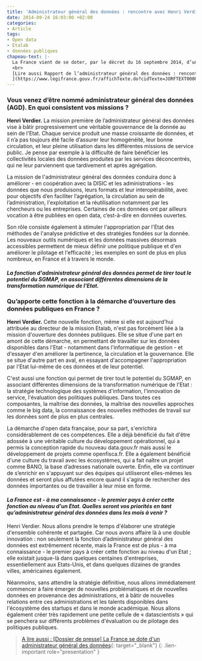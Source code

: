 ```yaml
---
title: 'Administrateur général des données : rencontre avec Henri Verdier'
date: 2014-09-24 16:03:00 +02:00
categories:
- Article
tags:
- Open data
- Etalab
- données publiques
chapeau-text: |-
  La France vient de se doter, par le décret du 16 septembre 2014, d’un administrateur général des données (AGD – en anglais « chief data officer »). C’est la première fois en Europe qu’une telle fonction est créée au niveau national. Placée sous l’autorité du Premier ministre, au sein du secrétariat général pour la modernisation de l’action publique (SGMAP), cette nouvelle mission est confiée à Henri Verdier, directeur d’Etalab, la mission du SGMAP chargée de l’ouverture des données publiques (lire l'arrêté de nomination).
  <br>
  [Lire aussi Rapport de l’administrateur général des données : rencontre avec Henri Verdier
  ](https://www.legifrance.gouv.fr/affichTexte.do?cidTexte=JORFTEXT000029463482)
---
```


### Vous venez d’être nommé administrateur général des données (AGD). En quoi consistent vos missions ?

**Henri Verdier.** La mission première de l’administrateur général des données vise à bâtir progressivement une véritable gouvernance de la donnée au sein de l'Etat. Chaque service produit une masse croissante de données, et il n’a pas toujours été facile d’assurer leur homogénéité, leur bonne circulation, et leur pleine utilisation dans les différentes missions de service public. Je pense par exemple à la difficulté de faire bénéficier les collectivités locales des données produites par les services déconcentrés, qui ne leur parviennent que tardivement et après agrégation.

La mission de l'administrateur général des données conduira donc à améliorer - en coopération avec la DISIC et les administrations - les données que nous produisons, leurs formats et leur interopérabilité, avec pour objectifs d’en faciliter l’agrégation, la circulation au sein de l’administration, l'exploitation et la réutilisation notamment par les chercheurs ou les entreprises. Certaines de ces données ont par ailleurs vocation à être publiées en open data, c’est-à-dire en données ouvertes.

Son rôle consiste également à stimuler l'appropriation par l'Etat des méthodes de l'analyse prédictive et des stratégies fondées sur la donnée. Les nouveaux outils numériques et les données massives désormais accessibles permettent de mieux définir une politique publique et d'en améliorer le pilotage et l'efficacité ; les exemples en sont de plus en plus nombreux, en France et à travers le monde.




#### *La fonction d'administrateur général des données permet de tirer tout le potentiel du SGMAP, en associant différentes dimensions de la transformation numérique de l'Etat.*



### Qu’apporte cette fonction à la démarche d’ouverture des données publiques en France ?

**Henri Verdier.** Cette nouvelle fonction, même si elle est aujourd'hui attribuée au directeur de la mission Etalab, n'est pas forcément liée à la mission d'ouverture des données publiques. Elle se situe d'une part en amont de cette démarche, en permettant de travailler sur les données disponibles dans l'Etat - notamment dans l'informatique de gestion - et d'essayer d'en améliorer la pertinence, la circulation et la gouvernance. Elle se situe d'autre part en aval, en essayant d'accompagner l'appropriation par l'Etat lui-même de ces données et de leur potentiel.

C'est aussi une fonction qui permet de tirer tout le potentiel du SGMAP, en associant différentes dimensions de la transformation numérique de l'Etat : la stratégie technologique des systèmes d'information, l'innovation de service, l'évaluation des politiques publiques. Dans toutes ces composantes, la maîtrise des données, la maîtrise des nouvelles approches comme le big data, la connaissance des nouvelles méthodes de travail sur les données sont de plus en plus centrales.

La démarche d'open data française, pour sa part, s'enrichira considérablement de ces compétences. Elle a déjà bénéficié du fait d'être adossée à une véritable culture du développement opérationnel, qui a permis la conception rapide du nouveau data.gouv.fr mais aussi le développement de projets comme openfisca.fr. Elle a également bénéficié d'une culture du travail avec les écosystèmes, qui a fait naître un projet comme BANO, la base d’adresses nationale ouverte. Enfin, elle va continuer de s’enrichir en s'appuyant sur des équipes qui utiliseront elles-mêmes les données et seront plus affutées encore quand il s'agira de rechercher des données importantes ou de travailler à leur mise en forme.


#### *La France est - à ma connaissance - le premier pays à créer cette fonction au niveau d'un Etat. Quelles seront vos priorités en tant qu’administrateur général des données dans les mois à venir ?*

Henri Verdier. Nous allons prendre le temps d'élaborer une stratégie d'ensemble cohérente et partagée. Car nous avons affaire là à une double innovation : non seulement la fonction d’administrateur général des données est extrêmement récente, mais la France est de plus - à ma connaissance - le premier pays à créer cette fonction au niveau d'un Etat ; elle existait jusque-là dans quelques centaines d'entreprises, essentiellement aux Etats-Unis, et dans quelques dizaines de grandes villes, américaines également.

Néanmoins, sans attendre la stratégie définitive, nous allons immédiatement commencer à faire émerger de nouvelles problématiques et de nouvelles données en provenance des administrations, et à bâtir de nouvelles relations entre ces administrations et les talents disponibles dans l'écosystème des startups et dans le monde académique. Nous allons également créer très rapidement une petite cellule de « datascientists » qui se penchera sur différents problèmes d'évaluation ou de pilotage des politiques publiques.



> [A lire aussi : [Dossier de presse] La France se dote d'un administrateur général des données](https://www.modernisation.gouv.fr/node/82859){: target="_blank"}
{: .lien-important role="presentation" }
